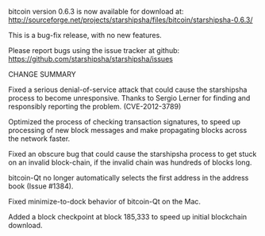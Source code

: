bitcoin version 0.6.3 is now available for download at:
  http://sourceforge.net/projects/starshipsha/files/bitcoin/starshipsha-0.6.3/

This is a bug-fix release, with no new features.

Please report bugs using the issue tracker at github:
  https://github.com/starshipsha/starshipsha/issues

CHANGE SUMMARY

Fixed a serious denial-of-service attack that could cause the
starshipsha process to become unresponsive. Thanks to Sergio Lerner
for finding and responsibly reporting the problem. (CVE-2012-3789)

Optimized the process of checking transaction signatures, to
speed up processing of new block messages and make propagating
blocks across the network faster.

Fixed an obscure bug that could cause the starshipsha process to get
stuck on an invalid block-chain, if the invalid chain was
hundreds of blocks long.

bitcoin-Qt no longer automatically selects the first address
in the address book (Issue #1384).

Fixed minimize-to-dock behavior of bitcoin-Qt on the Mac.

Added a block checkpoint at block 185,333 to speed up initial
blockchain download.
